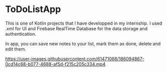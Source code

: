 # ToDoListApp

This is one of Kotlin projects that I have developped in my internship.
I used .xml for UI and Firebase RealTime Database for the data storage and authentication. 

In app, you can save new notes to your list, mark them as done, delete and edit them.

https://user-images.githubusercontent.com/61471068/186094867-0cd14c68-b077-4688-af5d-f215c205c334.mp4

